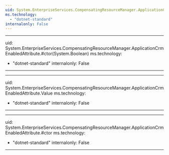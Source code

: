```yaml
---
uid: System.EnterpriseServices.CompensatingResourceManager.ApplicationCrmEnabledAttribute
ms.technology: 
  - "dotnet-standard"
internalonly: False
---
```


---
uid: System.EnterpriseServices.CompensatingResourceManager.ApplicationCrmEnabledAttribute.#ctor(System.Boolean)
ms.technology: 
  - "dotnet-standard"
internalonly: False
---

---
uid: System.EnterpriseServices.CompensatingResourceManager.ApplicationCrmEnabledAttribute.Value
ms.technology: 
  - "dotnet-standard"
internalonly: False
---

---
uid: System.EnterpriseServices.CompensatingResourceManager.ApplicationCrmEnabledAttribute.#ctor
ms.technology: 
  - "dotnet-standard"
internalonly: False
---
